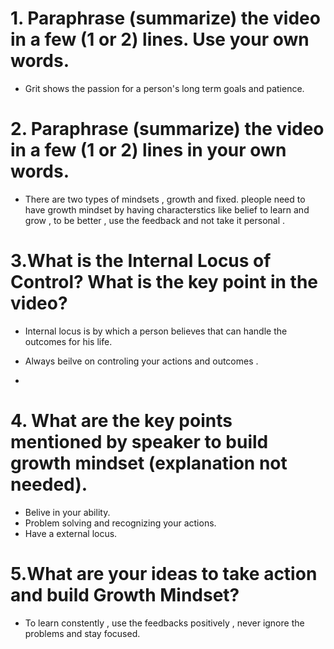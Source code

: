 # 1. Paraphrase (summarize) the video in a few (1 or 2) lines. Use your own words.

* Grit shows the passion for a person's long term goals and patience.

# 2. Paraphrase (summarize) the video in a few (1 or 2) lines in your own words.

* There are two types of mindsets , growth and fixed. pleople need to have growth mindset by having characterstics like belief to learn and grow , to be better , use the feedback and not take it personal .

# 3.What is the Internal Locus of Control? What is the key point in the video? 

 * Internal locus is by which a person believes that can handle the outcomes for his life. 
 * Always beilve on controling your actions and outcomes .

 * 
# 4. What are the key points mentioned by speaker to build growth mindset (explanation not needed).

* Belive in your ability.
* Problem solving and recognizing your actions.
* Have a external locus.

# 5.What are your ideas to take action and build Growth Mindset?

* To learn constently , use the feedbacks positively , never ignore the problems and stay focused.
